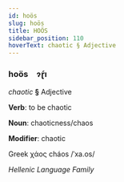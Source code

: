 ```yaml
---
id: hoös
slug: hoös
title: HOÖS
sidebar_position: 110
hoverText: chaotic § Adjective
---
```


### hoös&emsp;<span kind="abugida">ɂɽ́ı</span>

*chaotic* **§** Adjective

**Verb**: to be chaotic

**Noun**: chaoticness/chaos

**Modifier**: chaotic

Greek χάος cháos /ˈxa.os/

*Hellenic Language Family*